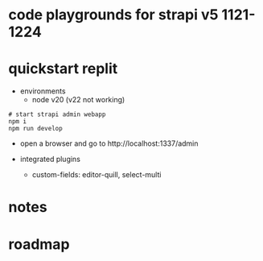 # code playgrounds for strapi v5 1121-1224

# quickstart replit

- environments
  - node v20 (v22 not working)

```shell
# start strapi admin webapp
npm i
npm run develop
```

- open a browser and go to http://localhost:1337/admin

- integrated plugins
  - custom-fields: editor-quill, select-multi
# notes

# roadmap

